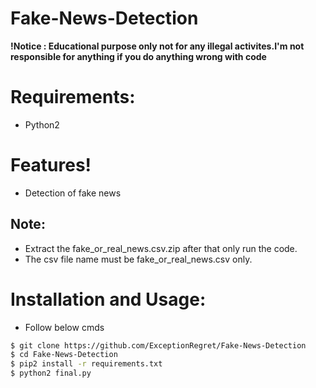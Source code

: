 # Fake-News-Detection

**!Notice : Educational purpose only not for any illegal activites.I'm not responsible for anything if you do anything wrong with code**
  
# Requirements:

- Python2

# Features!

  - Detection of fake news
## Note:
   - Extract the fake_or_real_news.csv.zip after that only run the code.
   - The csv file name must be fake_or_real_news.csv only.
   
# Installation and Usage:

- Follow below cmds

```sh
$ git clone https://github.com/ExceptionRegret/Fake-News-Detection
$ cd Fake-News-Detection
$ pip2 install -r requirements.txt
$ python2 final.py
```
